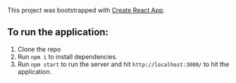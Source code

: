 This project was bootstrapped with [Create React App](https://github.com/facebook/create-react-app).

## To run the application:

1. Clone the repo
2. Run `npm i` to install dependencies.
3. Run `npm start` to run the server and hit `http://localhost:3000/` to hit the application.

